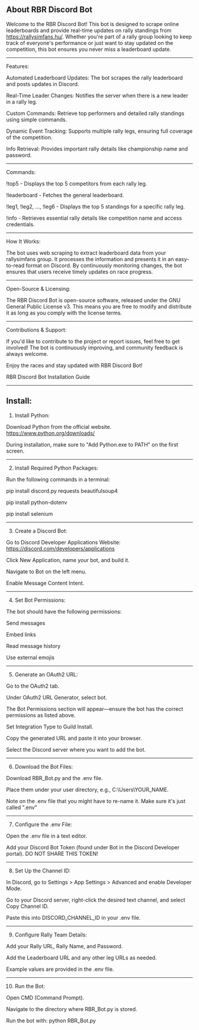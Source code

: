 About RBR Discord Bot
-----
Welcome to the RBR Discord Bot! This bot is designed to scrape online leaderboards and provide real-time updates on rally standings from https://rallysimfans.hu/. Whether you're part of a rally group looking to keep track of everyone's performance or just want to stay updated on the competition, this bot ensures you never miss a leaderboard update.

------

Features:

Automated Leaderboard Updates: The bot scrapes the rally leaderboard and posts updates in Discord.

Real-Time Leader Changes: Notifies the server when there is a new leader in a rally leg.

Custom Commands: Retrieve top performers and detailed rally standings using simple commands.

Dynamic Event Tracking: Supports multiple rally legs, ensuring full coverage of the competition.

Info Retrieval: Provides important rally details like championship name and password.

------

Commands:

!top5 - Displays the top 5 competitors from each rally leg.

!leaderboard - Fetches the general leaderboard.

!leg1, !leg2, ..., !leg6 - Displays the top 5 standings for a specific rally leg.

!info - Retrieves essential rally details like competition name and access credentials.

------

How It Works:

The bot uses web scraping to extract leaderboard data from your rallysimfans group. It processes the information and presents it in an easy-to-read format on Discord. By continuously monitoring changes, the bot ensures that users receive timely updates on race progress.

------

Open-Source & Licensing:

The RBR Discord Bot is open-source software, released under the GNU General Public License v3. This means you are free to modify and distribute it as long as you comply with the license terms.

------

Contributions & Support:

If you'd like to contribute to the project or report issues, feel free to get involved! The bot is continuously improving, and community feedback is always welcome.

Enjoy the races and stay updated with RBR Discord Bot!






RBR Discord Bot Installation Guide

------

Install:
----
1. Install Python:

Download Python from the official website. https://www.python.org/downloads/

During installation, make sure to "Add Python.exe to PATH" on the first screen.

------

2. Install Required Python Packages:

Run the following commands in a terminal:

pip install discord.py requests beautifulsoup4

pip install python-dotenv

pip install selenium

------

3. Create a Discord Bot:

Go to Discord Developer Applications Website: https://discord.com/developers/applications

Click New Application, name your bot, and build it.

Navigate to Bot on the left menu.

Enable Message Content Intent.

------

4. Set Bot Permissions:

The bot should have the following permissions:

Send messages

Embed links

Read message history

Use external emojis

------

5. Generate an OAuth2 URL:

Go to the OAuth2 tab.

Under OAuth2 URL Generator, select bot.

The Bot Permissions section will appear—ensure the bot has the correct permissions as listed above.

Set Integration Type to Guild Install.

Copy the generated URL and paste it into your browser.

Select the Discord server where you want to add the bot.

------

6. Download the Bot Files:

Download RBR_Bot.py and the .env file.

Place them under your user directory, e.g., C:\Users\YOUR_NAME.

Note on the .env file that you might have to re-name it. Make sure it's just called ".env"

------

7. Configure the .env File:

Open the .env file in a text editor.

Add your Discord Bot Token (found under Bot in the Discord Developer portal). DO NOT SHARE THIS TOKEN!

------

8. Set Up the Channel ID:

In Discord, go to Settings > App Settings > Advanced and enable Developer Mode.

Go to your Discord server, right-click the desired text channel, and select Copy Channel ID.

Paste this into DISCORD_CHANNEL_ID in your .env file.

------

9. Configure Rally Team Details:

Add your Rally URL, Rally Name, and Password.

Add the Leaderboard URL and any other leg URLs as needed.

Example values are provided in the .env file.

------

10. Run the Bot:

Open CMD (Command Prompt).

Navigate to the directory where RBR_Bot.py is stored.

Run the bot with: 
  python RBR_Bot.py
